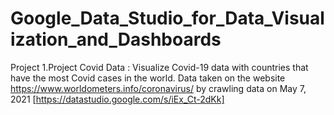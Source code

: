 # Google_Data_Studio_for_Data_Visualization_and_Dashboards

Project 1.Project Covid Data : Visualize Covid-19 data with countries that have the most Covid cases in the world. Data taken on the website https://www.worldometers.info/coronavirus/ by crawling data on May 7, 2021 [https://datastudio.google.com/s/iEx_Ct-2dKk]
